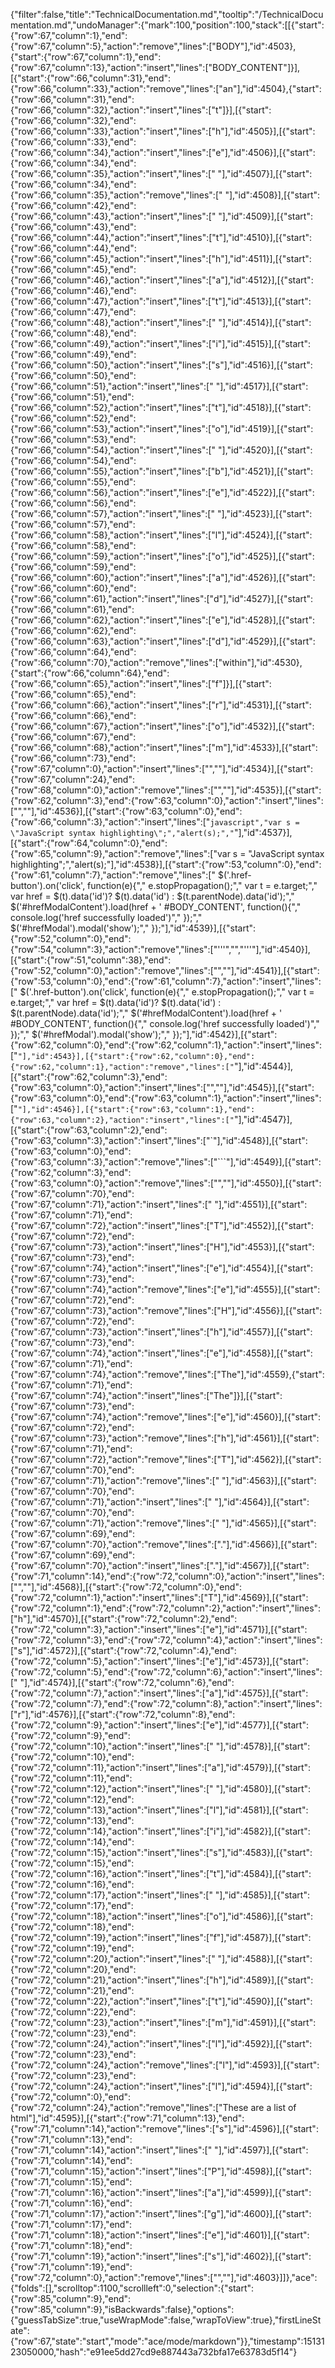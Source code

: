 {"filter":false,"title":"TechnicalDocumentation.md","tooltip":"/TechnicalDocumentation.md","undoManager":{"mark":100,"position":100,"stack":[[{"start":{"row":67,"column":1},"end":{"row":67,"column":5},"action":"remove","lines":["BODY"],"id":4503},{"start":{"row":67,"column":1},"end":{"row":67,"column":13},"action":"insert","lines":["BODY_CONTENT"]}],[{"start":{"row":66,"column":31},"end":{"row":66,"column":33},"action":"remove","lines":["an"],"id":4504},{"start":{"row":66,"column":31},"end":{"row":66,"column":32},"action":"insert","lines":["t"]}],[{"start":{"row":66,"column":32},"end":{"row":66,"column":33},"action":"insert","lines":["h"],"id":4505}],[{"start":{"row":66,"column":33},"end":{"row":66,"column":34},"action":"insert","lines":["e"],"id":4506}],[{"start":{"row":66,"column":34},"end":{"row":66,"column":35},"action":"insert","lines":[" "],"id":4507}],[{"start":{"row":66,"column":34},"end":{"row":66,"column":35},"action":"remove","lines":[" "],"id":4508}],[{"start":{"row":66,"column":42},"end":{"row":66,"column":43},"action":"insert","lines":[" "],"id":4509}],[{"start":{"row":66,"column":43},"end":{"row":66,"column":44},"action":"insert","lines":["t"],"id":4510}],[{"start":{"row":66,"column":44},"end":{"row":66,"column":45},"action":"insert","lines":["h"],"id":4511}],[{"start":{"row":66,"column":45},"end":{"row":66,"column":46},"action":"insert","lines":["a"],"id":4512}],[{"start":{"row":66,"column":46},"end":{"row":66,"column":47},"action":"insert","lines":["t"],"id":4513}],[{"start":{"row":66,"column":47},"end":{"row":66,"column":48},"action":"insert","lines":[" "],"id":4514}],[{"start":{"row":66,"column":48},"end":{"row":66,"column":49},"action":"insert","lines":["i"],"id":4515}],[{"start":{"row":66,"column":49},"end":{"row":66,"column":50},"action":"insert","lines":["s"],"id":4516}],[{"start":{"row":66,"column":50},"end":{"row":66,"column":51},"action":"insert","lines":[" "],"id":4517}],[{"start":{"row":66,"column":51},"end":{"row":66,"column":52},"action":"insert","lines":["t"],"id":4518}],[{"start":{"row":66,"column":52},"end":{"row":66,"column":53},"action":"insert","lines":["o"],"id":4519}],[{"start":{"row":66,"column":53},"end":{"row":66,"column":54},"action":"insert","lines":[" "],"id":4520}],[{"start":{"row":66,"column":54},"end":{"row":66,"column":55},"action":"insert","lines":["b"],"id":4521}],[{"start":{"row":66,"column":55},"end":{"row":66,"column":56},"action":"insert","lines":["e"],"id":4522}],[{"start":{"row":66,"column":56},"end":{"row":66,"column":57},"action":"insert","lines":[" "],"id":4523}],[{"start":{"row":66,"column":57},"end":{"row":66,"column":58},"action":"insert","lines":["l"],"id":4524}],[{"start":{"row":66,"column":58},"end":{"row":66,"column":59},"action":"insert","lines":["o"],"id":4525}],[{"start":{"row":66,"column":59},"end":{"row":66,"column":60},"action":"insert","lines":["a"],"id":4526}],[{"start":{"row":66,"column":60},"end":{"row":66,"column":61},"action":"insert","lines":["d"],"id":4527}],[{"start":{"row":66,"column":61},"end":{"row":66,"column":62},"action":"insert","lines":["e"],"id":4528}],[{"start":{"row":66,"column":62},"end":{"row":66,"column":63},"action":"insert","lines":["d"],"id":4529}],[{"start":{"row":66,"column":64},"end":{"row":66,"column":70},"action":"remove","lines":["within"],"id":4530},{"start":{"row":66,"column":64},"end":{"row":66,"column":65},"action":"insert","lines":["f"]}],[{"start":{"row":66,"column":65},"end":{"row":66,"column":66},"action":"insert","lines":["r"],"id":4531}],[{"start":{"row":66,"column":66},"end":{"row":66,"column":67},"action":"insert","lines":["o"],"id":4532}],[{"start":{"row":66,"column":67},"end":{"row":66,"column":68},"action":"insert","lines":["m"],"id":4533}],[{"start":{"row":66,"column":73},"end":{"row":67,"column":0},"action":"insert","lines":["",""],"id":4534}],[{"start":{"row":67,"column":24},"end":{"row":68,"column":0},"action":"remove","lines":["",""],"id":4535}],[{"start":{"row":62,"column":3},"end":{"row":63,"column":0},"action":"insert","lines":["",""],"id":4536}],[{"start":{"row":63,"column":0},"end":{"row":66,"column":3},"action":"insert","lines":["```javascript","var s = \"JavaScript syntax highlighting\";","alert(s);","```"],"id":4537}],[{"start":{"row":64,"column":0},"end":{"row":65,"column":9},"action":"remove","lines":["var s = \"JavaScript syntax highlighting\";","alert(s);"],"id":4538}],[{"start":{"row":53,"column":0},"end":{"row":61,"column":7},"action":"remove","lines":["    $('.href-button').on('click', function(e){","      e.stopPropagation();","      var t = e.target;","      var href = $(t).data('id')? $(t).data('id') : $(t.parentNode).data('id');","      $('#hrefModalContent').load(href + ' #BODY_CONTENT', function(){","        console.log('href successfully loaded')","      });","      $('#hrefModal').modal('show');","    });"],"id":4539}],[{"start":{"row":52,"column":0},"end":{"row":54,"column":3},"action":"remove","lines":["'''","","'''"],"id":4540}],[{"start":{"row":51,"column":38},"end":{"row":52,"column":0},"action":"remove","lines":["",""],"id":4541}],[{"start":{"row":53,"column":0},"end":{"row":61,"column":7},"action":"insert","lines":["    $('.href-button').on('click', function(e){","      e.stopPropagation();","      var t = e.target;","      var href = $(t).data('id')? $(t).data('id') : $(t.parentNode).data('id');","      $('#hrefModalContent').load(href + ' #BODY_CONTENT', function(){","        console.log('href successfully loaded')","      });","      $('#hrefModal').modal('show');","    });"],"id":4542}],[{"start":{"row":62,"column":0},"end":{"row":62,"column":1},"action":"insert","lines":["`"],"id":4543}],[{"start":{"row":62,"column":0},"end":{"row":62,"column":1},"action":"remove","lines":["`"],"id":4544}],[{"start":{"row":62,"column":3},"end":{"row":63,"column":0},"action":"insert","lines":["",""],"id":4545}],[{"start":{"row":63,"column":0},"end":{"row":63,"column":1},"action":"insert","lines":["`"],"id":4546}],[{"start":{"row":63,"column":1},"end":{"row":63,"column":2},"action":"insert","lines":["`"],"id":4547}],[{"start":{"row":63,"column":2},"end":{"row":63,"column":3},"action":"insert","lines":["`"],"id":4548}],[{"start":{"row":63,"column":0},"end":{"row":63,"column":3},"action":"remove","lines":["```"],"id":4549}],[{"start":{"row":62,"column":3},"end":{"row":63,"column":0},"action":"remove","lines":["",""],"id":4550}],[{"start":{"row":67,"column":70},"end":{"row":67,"column":71},"action":"insert","lines":[" "],"id":4551}],[{"start":{"row":67,"column":71},"end":{"row":67,"column":72},"action":"insert","lines":["T"],"id":4552}],[{"start":{"row":67,"column":72},"end":{"row":67,"column":73},"action":"insert","lines":["H"],"id":4553}],[{"start":{"row":67,"column":73},"end":{"row":67,"column":74},"action":"insert","lines":["e"],"id":4554}],[{"start":{"row":67,"column":73},"end":{"row":67,"column":74},"action":"remove","lines":["e"],"id":4555}],[{"start":{"row":67,"column":72},"end":{"row":67,"column":73},"action":"remove","lines":["H"],"id":4556}],[{"start":{"row":67,"column":72},"end":{"row":67,"column":73},"action":"insert","lines":["h"],"id":4557}],[{"start":{"row":67,"column":73},"end":{"row":67,"column":74},"action":"insert","lines":["e"],"id":4558}],[{"start":{"row":67,"column":71},"end":{"row":67,"column":74},"action":"remove","lines":["The"],"id":4559},{"start":{"row":67,"column":71},"end":{"row":67,"column":74},"action":"insert","lines":["The"]}],[{"start":{"row":67,"column":73},"end":{"row":67,"column":74},"action":"remove","lines":["e"],"id":4560}],[{"start":{"row":67,"column":72},"end":{"row":67,"column":73},"action":"remove","lines":["h"],"id":4561}],[{"start":{"row":67,"column":71},"end":{"row":67,"column":72},"action":"remove","lines":["T"],"id":4562}],[{"start":{"row":67,"column":70},"end":{"row":67,"column":71},"action":"remove","lines":[" "],"id":4563}],[{"start":{"row":67,"column":70},"end":{"row":67,"column":71},"action":"insert","lines":[" "],"id":4564}],[{"start":{"row":67,"column":70},"end":{"row":67,"column":71},"action":"remove","lines":[" "],"id":4565}],[{"start":{"row":67,"column":69},"end":{"row":67,"column":70},"action":"remove","lines":["."],"id":4566}],[{"start":{"row":67,"column":69},"end":{"row":67,"column":70},"action":"insert","lines":["."],"id":4567}],[{"start":{"row":71,"column":14},"end":{"row":72,"column":0},"action":"insert","lines":["",""],"id":4568}],[{"start":{"row":72,"column":0},"end":{"row":72,"column":1},"action":"insert","lines":["T"],"id":4569}],[{"start":{"row":72,"column":1},"end":{"row":72,"column":2},"action":"insert","lines":["h"],"id":4570}],[{"start":{"row":72,"column":2},"end":{"row":72,"column":3},"action":"insert","lines":["e"],"id":4571}],[{"start":{"row":72,"column":3},"end":{"row":72,"column":4},"action":"insert","lines":["s"],"id":4572}],[{"start":{"row":72,"column":4},"end":{"row":72,"column":5},"action":"insert","lines":["e"],"id":4573}],[{"start":{"row":72,"column":5},"end":{"row":72,"column":6},"action":"insert","lines":[" "],"id":4574}],[{"start":{"row":72,"column":6},"end":{"row":72,"column":7},"action":"insert","lines":["a"],"id":4575}],[{"start":{"row":72,"column":7},"end":{"row":72,"column":8},"action":"insert","lines":["r"],"id":4576}],[{"start":{"row":72,"column":8},"end":{"row":72,"column":9},"action":"insert","lines":["e"],"id":4577}],[{"start":{"row":72,"column":9},"end":{"row":72,"column":10},"action":"insert","lines":[" "],"id":4578}],[{"start":{"row":72,"column":10},"end":{"row":72,"column":11},"action":"insert","lines":["a"],"id":4579}],[{"start":{"row":72,"column":11},"end":{"row":72,"column":12},"action":"insert","lines":[" "],"id":4580}],[{"start":{"row":72,"column":12},"end":{"row":72,"column":13},"action":"insert","lines":["l"],"id":4581}],[{"start":{"row":72,"column":13},"end":{"row":72,"column":14},"action":"insert","lines":["i"],"id":4582}],[{"start":{"row":72,"column":14},"end":{"row":72,"column":15},"action":"insert","lines":["s"],"id":4583}],[{"start":{"row":72,"column":15},"end":{"row":72,"column":16},"action":"insert","lines":["t"],"id":4584}],[{"start":{"row":72,"column":16},"end":{"row":72,"column":17},"action":"insert","lines":[" "],"id":4585}],[{"start":{"row":72,"column":17},"end":{"row":72,"column":18},"action":"insert","lines":["o"],"id":4586}],[{"start":{"row":72,"column":18},"end":{"row":72,"column":19},"action":"insert","lines":["f"],"id":4587}],[{"start":{"row":72,"column":19},"end":{"row":72,"column":20},"action":"insert","lines":[" "],"id":4588}],[{"start":{"row":72,"column":20},"end":{"row":72,"column":21},"action":"insert","lines":["h"],"id":4589}],[{"start":{"row":72,"column":21},"end":{"row":72,"column":22},"action":"insert","lines":["t"],"id":4590}],[{"start":{"row":72,"column":22},"end":{"row":72,"column":23},"action":"insert","lines":["m"],"id":4591}],[{"start":{"row":72,"column":23},"end":{"row":72,"column":24},"action":"insert","lines":["l"],"id":4592}],[{"start":{"row":72,"column":23},"end":{"row":72,"column":24},"action":"remove","lines":["l"],"id":4593}],[{"start":{"row":72,"column":23},"end":{"row":72,"column":24},"action":"insert","lines":["l"],"id":4594}],[{"start":{"row":72,"column":0},"end":{"row":72,"column":24},"action":"remove","lines":["These are a list of html"],"id":4595}],[{"start":{"row":71,"column":13},"end":{"row":71,"column":14},"action":"remove","lines":["s"],"id":4596}],[{"start":{"row":71,"column":13},"end":{"row":71,"column":14},"action":"insert","lines":[" "],"id":4597}],[{"start":{"row":71,"column":14},"end":{"row":71,"column":15},"action":"insert","lines":["P"],"id":4598}],[{"start":{"row":71,"column":15},"end":{"row":71,"column":16},"action":"insert","lines":["a"],"id":4599}],[{"start":{"row":71,"column":16},"end":{"row":71,"column":17},"action":"insert","lines":["g"],"id":4600}],[{"start":{"row":71,"column":17},"end":{"row":71,"column":18},"action":"insert","lines":["e"],"id":4601}],[{"start":{"row":71,"column":18},"end":{"row":71,"column":19},"action":"insert","lines":["s"],"id":4602}],[{"start":{"row":71,"column":19},"end":{"row":72,"column":0},"action":"remove","lines":["",""],"id":4603}]]},"ace":{"folds":[],"scrolltop":1100,"scrollleft":0,"selection":{"start":{"row":85,"column":9},"end":{"row":85,"column":9},"isBackwards":false},"options":{"guessTabSize":true,"useWrapMode":false,"wrapToView":true},"firstLineState":{"row":67,"state":"start","mode":"ace/mode/markdown"}},"timestamp":1513123050000,"hash":"e91ee5dd27cd9e887443a732bfa17e63783d5f14"}